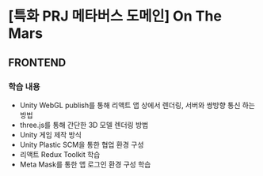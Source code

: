 # [특화 PRJ 메타버스 도메인] On The Mars

## FRONTEND

### 학습 내용

- Unity WebGL publish를 통해 리액트 앱 상에서 렌더링, 서버와 쌍방향 통신 하는 방법
- three.js를 통해 간단한 3D 모델 렌더링 방법
- Unity 게임 제작 방식
- Unity Plastic SCM을 통한 협업 환경 구성
- 리액트 Redux Toolkit 학습
- Meta Mask를 통한 앱 로그인 환경 구성 학습
